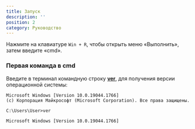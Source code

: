 ```yaml
---
title: Запуск
description: ''
position: 2
category: Руководство
---
```


Нажмите на клавиатуре `Win + R`, чтобы открыть меню «Выполнить», затем введите «cmd».

### Первая команда в cmd

Введите в терминал командную строку <b>[ver](https://docs.microsoft.com/ru-ru/windows-server/administration/windows-commands/ver 'Microsoft Dosc')</b>, для получения версии операционной системы:

```cmd[cmd]
Microsoft Windows [Version 10.0.19044.1766]
(c) Корпорация Майкрософт (Microsoft Corporation). Все права защищены.

C:\Users\User>ver

Microsoft Windows [Version 10.0.19044.1766]

```
